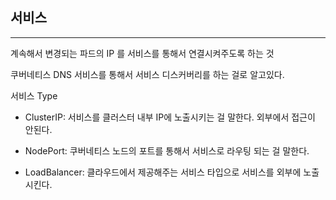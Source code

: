 ## 서비스 

***

계속해서 변경되는 파드의 IP 를 서비스를 통해서 연결시켜주도록 하는 것

쿠버네티스 DNS 서비스를 통해서 서비스 디스커버리를 하는 걸로 알고있다. 

서비스 Type

- ClusterIP: 서비스를 클러스터 내부 IP에 노출시키는 걸 말한다. 외부에서 접근이 안된다.  

- NodePort: 쿠버네티스 노드의 포트를 통해서 서비스로 라우팅 되는 걸 말한다. 

- LoadBalancer: 클라우드에서 제공해주는 서비스 타입으로 서비스를 외부에 노출시킨다. 

 